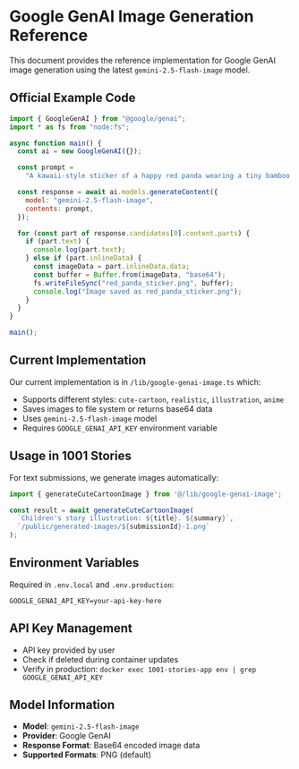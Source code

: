 # Google GenAI Image Generation Reference

This document provides the reference implementation for Google GenAI image generation using the latest `gemini-2.5-flash-image` model.

## Official Example Code

```javascript
import { GoogleGenAI } from "@google/genai";
import * as fs from "node:fs";

async function main() {
  const ai = new GoogleGenAI({});

  const prompt =
    "A kawaii-style sticker of a happy red panda wearing a tiny bamboo hat. It's munching on a green bamboo leaf. The design features bold, clean outlines, simple cel-shading, and a vibrant color palette. The background must be white.";

  const response = await ai.models.generateContent({
    model: "gemini-2.5-flash-image",
    contents: prompt,
  });

  for (const part of response.candidates[0].content.parts) {
    if (part.text) {
      console.log(part.text);
    } else if (part.inlineData) {
      const imageData = part.inlineData.data;
      const buffer = Buffer.from(imageData, "base64");
      fs.writeFileSync("red_panda_sticker.png", buffer);
      console.log("Image saved as red_panda_sticker.png");
    }
  }
}

main();
```

## Current Implementation

Our current implementation is in `/lib/google-genai-image.ts` which:

- Supports different styles: `cute-cartoon`, `realistic`, `illustration`, `anime`
- Saves images to file system or returns base64 data
- Uses `gemini-2.5-flash-image` model
- Requires `GOOGLE_GENAI_API_KEY` environment variable

## Usage in 1001 Stories

For text submissions, we generate images automatically:

```typescript
import { generateCuteCartoonImage } from '@/lib/google-genai-image';

const result = await generateCuteCartoonImage(
  `Children's story illustration: ${title}. ${summary}`,
  `/public/generated-images/${submissionId}-1.png`
);
```

## Environment Variables

Required in `.env.local` and `.env.production`:

```env
GOOGLE_GENAI_API_KEY=your-api-key-here
```

## API Key Management

- API key provided by user
- Check if deleted during container updates
- Verify in production: `docker exec 1001-stories-app env | grep GOOGLE_GENAI_API_KEY`

## Model Information

- **Model**: `gemini-2.5-flash-image`
- **Provider**: Google GenAI
- **Response Format**: Base64 encoded image data
- **Supported Formats**: PNG (default)
